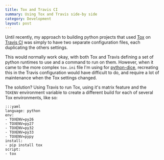 ```yaml
---
title: Tox and Travis CI
summary: Using Tox and Travis side-by side
category: Development
layout: post
---
```


Until recently, my approach to building python projects that used [Tox](http://testrun.org/tox/latest/) on [Travis CI](http://travis-ci.org/) was simply to have two separate configuration files, each duplicating the others settings.

This would normally work okay, with both Tox and Travis defining a set of python runtimes to use and a command to run on them. However, when it came to the more complex `tox.ini` file I'm using for [python-dice](https://github.com/borntyping/python-dice/blob/master/tox.ini), recreating this in the Travis configuration would have difficult to do, and require a lot of maintenance when the Tox settings changed.

The solution? Using Travis to run Tox, using it's matrix feature and the `TOXENV` environment variable to create a different build for each of several Tox environments, like so:

    :::yaml
    language: python
    env:
    - TOXENV=py26
    - TOXENV=py27
    - TOXENV=py32
    - TOXENV=py33
    - TOXENV=pypy
    install:
    - pip install tox
    script:
    - tox
